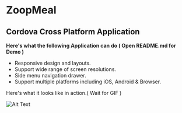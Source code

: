 # ZoopMeal

## Cordova Cross Platform Application ##

**Here's what the following Application can do ( Open README.md for Demo )**

* Responsive design and layouts.
* Support wide range of screen resolutions.
* Side menu navigation drawer.
* Support multiple platforms including iOS, Android & Browser.

Here's what it looks like in action.( Wait for GIF )

![Alt Text](https://github.com/YASH12366/ZoopMeal/blob/master/ZoopMealDemo.gif)

